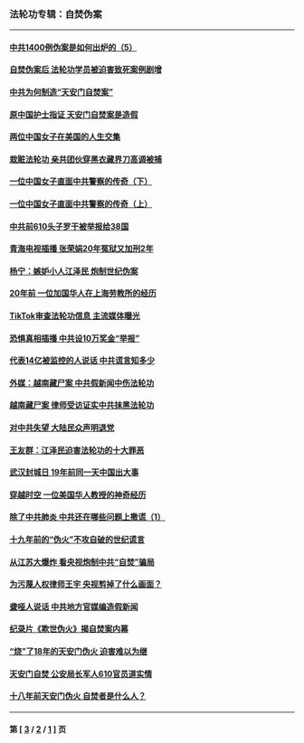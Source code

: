 ### 法轮功专辑：自焚伪案
---
#### [中共1400例伪案是如何出炉的（5）](../../pages/nf5562/n13226831.md?06270430) 
#### [自焚伪案后 法轮功学员被迫害致死案例剧增](../../pages/nf5562/n13190600.md?06270430) 
#### [中共为何制造“天安门自焚案”](../../pages/nf5562/n13183270.md?06270430) 
#### [原中国护士指证 天安门自焚案是造假](../../pages/nf5562/n13172289.md?06270430) 
#### [两位中国女子在美国的人生交集](../../pages/nf5562/n13156138.md?06270430) 
#### [栽赃法轮功 亲共团伙穿黑衣藏界刀高调被捕](../../pages/nf5562/n13073780.md?06270430) 
#### [一位中国女子直面中共警察的传奇（下）](../../pages/nf5562/n12989706.md?06270430) 
#### [一位中国女子直面中共警察的传奇（上）](../../pages/nf5562/n12985072.md?06270430) 
#### [中共前610头子罗干被举报给38国](../../pages/nf5562/n12975419.md?06270430) 
#### [青海电视插播 张荣娟20年冤狱又加刑2年](../../pages/nf5562/n12738166.md?06270430) 
#### [杨宁：嫉妒小人江泽民 炮制世纪伪案](../../pages/nf5562/n12724108.md?06270430) 
#### [20年前 一位加国华人在上海劳教所的经历](../../pages/nf5562/n12707932.md?06270430) 
#### [TikTok审查法轮功信息 主流媒体曝光](../../pages/nf5562/n12362336.md?06270430) 
#### [恐惧真相插播 中共设10万奖金“举报”](../../pages/nf5562/n12306396.md?06270430) 
#### [代表14亿被监控的人说话 中共谎言知多少](../../pages/nf5562/n12297484.md?06270430) 
#### [外媒：越南藏尸案 中共假新闻中伤法轮功](../../pages/nf5562/n12264411.md?06270430) 
#### [越南藏尸案 律师受访证实中共抹黑法轮功](../../pages/nf5562/n12261878.md?06270430) 
#### [对中共失望 大陆民众声明退党](../../pages/nf5562/n12187315.md?06270430) 
#### [王友群：江泽民迫害法轮功的十大罪恶](../../pages/nf5562/n12169074.md?06270430) 
#### [武汉封城日 19年前同一天中国出大事](../../pages/nf5562/n12150901.md?06270430) 
#### [穿越时空  一位美国华人教授的神奇经历](../../pages/nf5562/n12097460.md?06270430) 
#### [除了中共肺炎 中共还在哪些问题上撒谎（1）](../../pages/nf5562/n11955770.md?06270430) 
#### [十九年前的“伪火”不攻自破的世纪谎言](../../pages/nf5562/n11813238.md?06270430) 
#### [从江苏大爆炸 看央视炮制中共“自焚”骗局](../../pages/nf5562/n11140275.md?06270430) 
#### [为污蔑人权律师王宇 央视剪掉了什么画面？](../../pages/nf5562/n11130142.md?06270430) 
#### [聋哑人说话 中共地方官媒编造假新闻](../../pages/nf5562/n11006067.md?06270430) 
#### [纪录片《欺世伪火》揭自焚案内幕](../../pages/nf5562/n11002664.md?06270430) 
#### [“烧”了18年的天安门伪火 迫害难以为继](../../pages/nf5562/n10996660.md?06270430) 
#### [天安门自焚 公安局长军人610官员道实情](../../pages/nf5562/n10997098.md?06270430) 
#### [十八年前天安门伪火 自焚者是什么人？](../../pages/nf5562/n10996556.md?06270430) 

---
#### 第 [ [3](./3.md?06270430) / [2](./2.md?06270430) / [1](./1.md?06270430) ] 页
